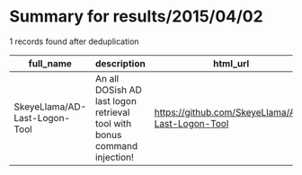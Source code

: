 
# Summary for results/2015/04/02
    
1 records found after deduplication

| full_name | description | html_url | matched_list | matched_count | pushed_at | size | stargazers_count | language | forks_count |
|-------------------------------|--------------------------------------------------------------------------|--------------------------------------------------|-----------------------|-----------------|---------------------------|--------|--------------------|------------|---------------|
| SkeyeLlama/AD-Last-Logon-Tool | An all DOSish AD last logon retrieval tool with bonus command injection! | https://github.com/SkeyeLlama/AD-Last-Logon-Tool | ['command injection'] | 1 | 2015-04-02 14:59:26+00:00 | 128 | 0 | Shell | 0 |

